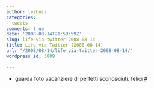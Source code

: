 ```yaml
---
author: leibniz
categories:
- tweets
comments: true
date: '2008-08-14T21:59:59Z'
slug: life-via-twitter-2008-08-14
title: Life via Twitter (2008-08-14)
url: "/2008/08/14/life-via-twitter-2008-08-14/"
wordpress_id: 3009

---
```

* guarda foto vacanziere di perfetti sconosciuti. felici [#](http://twitter.com/leibniz/statuses/887388905)


